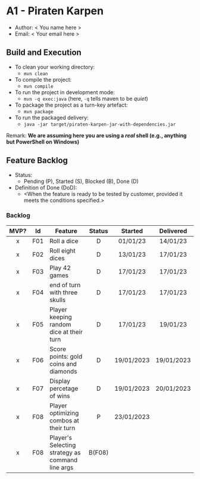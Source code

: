 # A1 - Piraten Karpen

  * Author: < You name here >
  * Email: < Your email here >

## Build and Execution

  * To clean your working directory:
    * `mvn clean`
  * To compile the project:
    * `mvn compile`
  * To run the project in development mode:
    * `mvn -q exec:java` (here, `-q` tells maven to be _quiet_)
  * To package the project as a turn-key artefact:
    * `mvn package`
  * To run the packaged delivery:
    * `java -jar target/piraten-karpen-jar-with-dependencies.jar` 

Remark: **We are assuming here you are using a _real_ shell (e.g., anything but PowerShell on Windows)**

## Feature Backlog

 * Status: 
   * Pending (P), Started (S), Blocked (B), Done (D)
 * Definition of Done (DoD):
   * <When the feature is ready to be tested by customer, provided it meets the conditions specified.>

### Backlog 

| MVP? | Id  | Feature  | Status  |  Started  | Delivered |
| :-:  |:-:  |---       | :-:     | :-:       | :-:       |
| x   | F01 | Roll a dice |  D | 01/01/23 | 14/01/23 |
| x   | F02 | Roll eight dices  |  D | 13/01/23  | 17/01/23 |
| x   | F03 | Play 42 games |  D  |  17/01/23 | 17/01/23 |
| x   | F04 | end of turn with three skulls | D | 17/01/23 | 17/01/23 |
| x   | F05 | Player keeping random dice at their turn | D | 17/01/23 | 19/01/23 | 
| x   | F06 | Score points: gold coins and diamonds | D | 19/01/2023 | 19/01/2023 | 
| x   | F07 | Display percetage of wins | D | 19/01/2023 | 20/01/2023 |
| x   | F08 | Player optimizing combos at their turn| P | 23/01/2023 |  |
| x   | F08 | Player's Selecting strategy as command line args | B(F08) |  |  |

